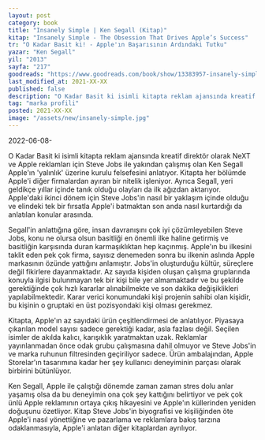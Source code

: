 ```yaml
---
layout: post  
category: book  
title: "Insanely Simple | Ken Segall (Kitap)"  
kitap: "Insanely Simple - The Obsession That Drives Apple’s Success"  
tr: "O Kadar Basit ki! - Apple'ın Başarısının Ardındaki Tutku"  
yazar: "Ken Segall"  
yil: "2013"  
sayfa: "217"  
goodreads: "https://www.goodreads.com/book/show/13383957-insanely-simple"  
last_modified_at: 2021-XX-XX
published: false  
description: "O Kadar Basit ki isimli kitapta reklam ajansında kreatif direktör olarak NeXT ve Apple reklamları için Steve Jobs ile yakından çalışmış olan Ken Segall Apple'ın 'yalınlık' üzerine kurulu felsefesini anlatıyor."  
tag: "marka profili"
posted: 2021-XX-XX  
image: "/assets/new/insanely-simple.jpg"
---
```


2022-06-08-

O Kadar Basit ki isimli kitapta reklam ajansında kreatif direktör olarak NeXT ve Apple reklamları için Steve Jobs ile yakından çalışmış olan Ken Segall Apple'ın 'yalınlık' üzerine kurulu felsefesini anlatıyor. Kitapta her bölümde Apple'i diğer firmalardan ayıran bir nitelik işleniyor. Ayrıca Segall, yeri geldikçe yıllar içinde tanık olduğu olayları da ilk ağızdan aktarıyor. Apple'daki ikinci dönem için Steve Jobs'in nasıl bir yaklaşım içinde olduğu ve elindeki tek bir fırsatla Apple'i batmaktan son anda nasıl kurtardığı da anlatılan konular arasında.

Segall'in anlattığına göre, insan davranışını çok iyi çözümleyebilen Steve Jobs, konu ne olursa olsun basitliği en önemli ilke haline getirmiş ve basitliğin karşısında duran karmaşıklıktan hep kaçınmış. Apple'ın bu ilkesini taklit eden pek çok firma, sayısız denemeden sonra bu ilkenin aslında Apple markasının özünde yattığını anlamıştır. Jobs'in oluşturduğu kültür, süreçlere değil fikirlere dayanmaktadır. Az sayıda kişiden oluşan çalışma gruplarında konuyla ilgisi bulunmayan tek bir kişi bile yer almamaktadır ve bu şekilde gerektiğinde çok hızlı kararlar alınabilmekte ve son dakika değişiklikleri yapılabilmektedir. Karar verici konumundaki kişi projenin sahibi olan kişidir, bu kişinin o gruptaki en üst pozisyondaki kişi olması gerekmez.

Kitapta, Apple'ın az sayıdaki ürün çeşitlendirmesi de anlatılıyor. Piyasaya çıkarılan model sayısı sadece gerektiği kadar, asla fazlası değil. Seçilen isimler de akılda kalıcı, karışıklık yaratmaktan uzak. Reklamlar yayınlanmadan önce odak grubu çalışmasına dahil olmuyor ve Steve Jobs'in ve marka ruhunun filtresinden geçiriliyor sadece. Ürün ambalajından, Apple Storelar'ın tasarımına kadar her şey kullanıcı deneyiminin parçası olarak birbirini bütünlüyor.

Ken Segall, Apple ile çalıştığı dönemde zaman zaman stres dolu anlar yaşamış olsa da bu deneyimin ona çok şey kattığını belirtiyor ve pek çok ünlü Apple reklamının ortaya çıkış hikayesini ve Apple'ın küllerinden yeniden doğuşunu özetliyor. Kitap Steve Jobs'in biyografisi ve kişiliğinden öte Apple'i nasıl yönettiğine ve pazarlama ve reklamlara bakış tarzına odaklanmasıyla, Apple'i anlatan diğer kitaplardan ayrılıyor.
